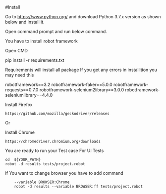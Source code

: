 #Install

Go to https://www.python.org/ and download Python 3.7.x version as shown below and install it.

 Open command prompt and run below command.

 You have to install robot framework

Open CMD

   pip install -r requirements.txt

Requirements will install all package
If you get any errors in installition you may need this

  
   robotframework==3.2
   robotframework-faker==5.0.0
   robotframework-requests==0.7.0
   robotframework-selenium2library==3.0.0
   robotframework-seleniumlibrary==4.4.0


Install Firefox

    https://github.com/mozilla/geckodriver/releases

Or 

Install Chrome 

    https://chromedriver.chromium.org/downloads

You are ready to run your Test case
 For UI Tests
 
    cd  ${YOUR_PATH}
    robot -d results tests/project.robot
    
If You want to change browser you have to add command 
        
        --variable BROWSER:Chrome
        robot -d results --variable BROWSER:ff tests/project.robot
